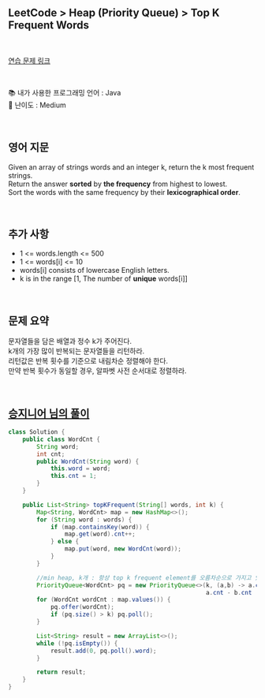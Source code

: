 ## **LeetCode > Heap (Priority Queue) > Top K Frequent Words**

</br>

[연습 문제 링크](https://leetcode.com/problems/top-k-frequent-words/)

</br>

📚 내가 사용한 프로그래밍 언어 : Java  
🎢 난이도 : Medium

</br>

## 영어 지문

Given an array of strings words and an integer k, return the k most frequent strings.  
Return the answer **sorted** by **the frequency** from highest to lowest.  
Sort the words with the same frequency by their **lexicographical order**.

</br>

## 추가 사항

- 1 <= words.length <= 500
- 1 <= words[i] <= 10
- words[i] consists of lowercase English letters.
- k is in the range [1, The number of **unique** words[i]]

</br>

## 문제 요약

문자열들을 담은 배열과 정수 k가 주어진다.  
k개의 가장 많이 반복되는 문자열들을 리턴하라.  
리턴값은 반복 횟수를 기준으로 내림차순 정렬해야 한다.  
만약 반복 횟수가 동일할 경우, 알파벳 사전 순서대로 정렬하라.

</br>

## [승지니어 님의 풀이](https://www.youtube.com/watch?v=8XhXg98E1Gg&ab_channel=%EC%8A%B9%EC%A7%80%EB%8B%88%EC%96%B4Sengineer)

```java
class Solution {
    public class WordCnt {
        String word;
        int cnt;
        public WordCnt(String word) {
            this.word = word;
            this.cnt = 1;
        }
    }

    public List<String> topKFrequent(String[] words, int k) {
        Map<String, WordCnt> map = new HashMap<>();
        for (String word : words) {
            if (map.containsKey(word)) {
                map.get(word).cnt++;
            } else {
                map.put(word, new WordCnt(word));
            }
        }

        //min heap, k개 : 항상 top k frequent element를 오름차순으로 가지고 있음
        PriorityQueue<WordCnt> pq = new PriorityQueue<>(k, (a,b) -> a.cnt - b.cnt != 0 ?
                                                        a.cnt - b.cnt : b.word.compareTo(a.word));
        for (WordCnt wordCnt : map.values()) {
            pq.offer(wordCnt);
            if (pq.size() > k) pq.poll();
        }

        List<String> result = new ArrayList<>();
        while (!pq.isEmpty()) {
            result.add(0, pq.poll().word);
        }

        return result;
    }
}
```
